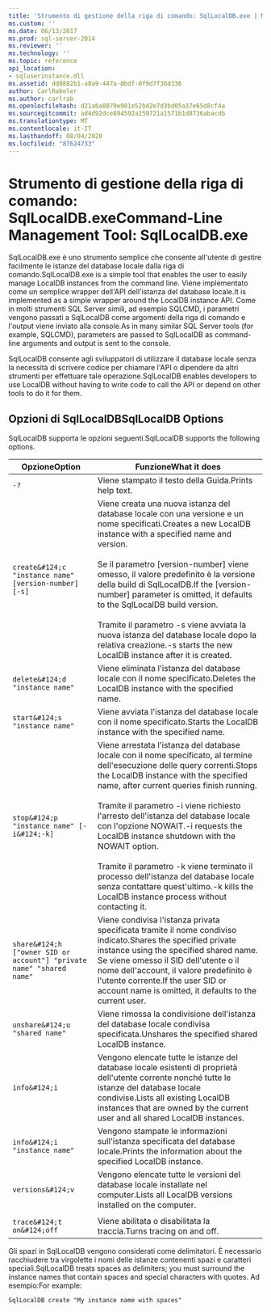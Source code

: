 ```yaml
---
title: 'Strumento di gestione della riga di comando: SqlLocalDB.exe | Microsoft Docs'
ms.custom: ''
ms.date: 06/13/2017
ms.prod: sql-server-2014
ms.reviewer: ''
ms.technology: ''
ms.topic: reference
api_location:
- sqluserinstance.dll
ms.assetid: dd0882b1-a8a9-447a-8bdf-0f9d7f36d336
author: CarlRabeler
ms.author: carlrab
ms.openlocfilehash: d21a6a8879e981e52bd2e7d3bd05a37e65d8cf4a
ms.sourcegitcommit: ad4d92dce894592a259721a1571b1d8736abacdb
ms.translationtype: MT
ms.contentlocale: it-IT
ms.lasthandoff: 08/04/2020
ms.locfileid: "87624733"
---
```

# <a name="command-line-management-tool-sqllocaldbexe"></a><span data-ttu-id="67f31-102">Strumento di gestione della riga di comando: SqlLocalDB.exe</span><span class="sxs-lookup"><span data-stu-id="67f31-102">Command-Line Management Tool: SqlLocalDB.exe</span></span>
  <span data-ttu-id="67f31-103">SqlLocalDB.exe è uno strumento semplice che consente all'utente di gestire facilmente le istanze del database locale dalla riga di comando.</span><span class="sxs-lookup"><span data-stu-id="67f31-103">SqlLocalDB.exe is a simple tool that enables the user to easily manage LocalDB instances from the command line.</span></span> <span data-ttu-id="67f31-104">Viene implementato come un semplice wrapper dell'API dell'istanza del database locale.</span><span class="sxs-lookup"><span data-stu-id="67f31-104">It is implemented as a simple wrapper around the LocalDB instance API.</span></span> <span data-ttu-id="67f31-105">Come in molti strumenti SQL Server simili, ad esempio SQLCMD, i parametri vengono passati a SqlLocalDB come argomenti della riga di comando e l'output viene inviato alla console.</span><span class="sxs-lookup"><span data-stu-id="67f31-105">As in many similar SQL Server tools (for example, SQLCMD), parameters are passed to SqlLocalDB as command-line arguments and output is sent to the console.</span></span>  
  
 <span data-ttu-id="67f31-106">SqlLocalDB consente agli sviluppatori di utilizzare il database locale senza la necessità di scrivere codice per chiamare l'API o dipendere da altri strumenti per effettuare tale operazione.</span><span class="sxs-lookup"><span data-stu-id="67f31-106">SqlLocalDB enables developers to use LocalDB without having to write code to call the API or depend on other tools to do it for them.</span></span>  
  
## <a name="sqllocaldb-options"></a><span data-ttu-id="67f31-107">Opzioni di SqlLocalDB</span><span class="sxs-lookup"><span data-stu-id="67f31-107">SqlLocalDB Options</span></span>  
 <span data-ttu-id="67f31-108">SqlLocalDB supporta le opzioni seguenti.</span><span class="sxs-lookup"><span data-stu-id="67f31-108">SqlLocalDB supports the following options.</span></span>  
  
|<span data-ttu-id="67f31-109">Opzione</span><span class="sxs-lookup"><span data-stu-id="67f31-109">Option</span></span>|<span data-ttu-id="67f31-110">Funzione</span><span class="sxs-lookup"><span data-stu-id="67f31-110">What it does</span></span>|  
|------------|------------------|  
|`-?`|<span data-ttu-id="67f31-111">Viene stampato il testo della Guida.</span><span class="sxs-lookup"><span data-stu-id="67f31-111">Prints help text.</span></span>|  
|`create&#124;c "instance name" [version-number] [-s]`|<span data-ttu-id="67f31-112">Viene creata una nuova istanza del database locale con una versione e un nome specificati.</span><span class="sxs-lookup"><span data-stu-id="67f31-112">Creates a new LocalDB instance with a specified name and version.</span></span><br /><br /> <span data-ttu-id="67f31-113">Se il parametro [version-number] viene omesso, il valore predefinito è la versione della build di SqlLocalDB.</span><span class="sxs-lookup"><span data-stu-id="67f31-113">If the [version-number] parameter is omitted, it defaults to the SqlLocalDB build version.</span></span><br /><br /> <span data-ttu-id="67f31-114">Tramite il parametro -s viene avviata la nuova istanza del database locale dopo la relativa creazione.</span><span class="sxs-lookup"><span data-stu-id="67f31-114">-s starts the new LocalDB instance after it is created.</span></span>|  
|`delete&#124;d "instance name"`|<span data-ttu-id="67f31-115">Viene eliminata l'istanza del database locale con il nome specificato.</span><span class="sxs-lookup"><span data-stu-id="67f31-115">Deletes the LocalDB instance with the specified name.</span></span>|  
|`start&#124;s "instance name"`|<span data-ttu-id="67f31-116">Viene avviata l'istanza del database locale con il nome specificato.</span><span class="sxs-lookup"><span data-stu-id="67f31-116">Starts the LocalDB instance with the specified name.</span></span>|  
|`stop&#124;p "instance name" [-i&#124;-k]`|<span data-ttu-id="67f31-117">Viene arrestata l'istanza del database locale con il nome specificato, al termine dell'esecuzione delle query correnti.</span><span class="sxs-lookup"><span data-stu-id="67f31-117">Stops the LocalDB instance with the specified name, after current queries finish running.</span></span><br /><br /> <span data-ttu-id="67f31-118">Tramite il parametro -i viene richiesto l'arresto dell'istanza del database locale con l'opzione NOWAIT.</span><span class="sxs-lookup"><span data-stu-id="67f31-118">-i requests the LocalDB instance shutdown with the NOWAIT option.</span></span><br /><br /> <span data-ttu-id="67f31-119">Tramite il parametro -k viene terminato il processo dell'istanza del database locale senza contattare quest'ultimo.</span><span class="sxs-lookup"><span data-stu-id="67f31-119">-k kills the LocalDB instance process without contacting it.</span></span>|  
|`share&#124;h ["owner SID or account"] "private name" "shared name"`|<span data-ttu-id="67f31-120">Viene condivisa l'istanza privata specificata tramite il nome condiviso indicato.</span><span class="sxs-lookup"><span data-stu-id="67f31-120">Shares the specified private instance using the specified shared name.</span></span> <span data-ttu-id="67f31-121">Se viene omesso il SID dell'utente o il nome dell'account, il valore predefinito è l'utente corrente.</span><span class="sxs-lookup"><span data-stu-id="67f31-121">If the user SID or account name is omitted, it defaults to the current user.</span></span>|  
|`unshare&#124;u "shared name"`|<span data-ttu-id="67f31-122">Viene rimossa la condivisione dell'istanza del database locale condivisa specificata.</span><span class="sxs-lookup"><span data-stu-id="67f31-122">Unshares the specified shared LocalDB instance.</span></span>|  
|`info&#124;i`|<span data-ttu-id="67f31-123">Vengono elencate tutte le istanze del database locale esistenti di proprietà dell'utente corrente nonché tutte le istanze del database locale condivise.</span><span class="sxs-lookup"><span data-stu-id="67f31-123">Lists all existing LocalDB instances that are owned by the current user and all shared LocalDB instances.</span></span>|  
|`info&#124;i "instance name"`|<span data-ttu-id="67f31-124">Vengono stampate le informazioni sull'istanza specificata del database locale.</span><span class="sxs-lookup"><span data-stu-id="67f31-124">Prints the information about the specified LocalDB instance.</span></span>|  
|`versions&#124;v`|<span data-ttu-id="67f31-125">Vengono elencate tutte le versioni del database locale installate nel computer.</span><span class="sxs-lookup"><span data-stu-id="67f31-125">Lists all LocalDB versions installed on the computer.</span></span>|  
|||  
|`trace&#124;t on&#124;off`|<span data-ttu-id="67f31-126">Viene abilitata o disabilitata la traccia.</span><span class="sxs-lookup"><span data-stu-id="67f31-126">Turns tracing on and off.</span></span>|  
  
 <span data-ttu-id="67f31-127">Gli spazi in SqlLocalDB vengono considerati come delimitatori. È necessario racchiudere tra virgolette i nomi delle istanze contenenti spazi e caratteri speciali.</span><span class="sxs-lookup"><span data-stu-id="67f31-127">SqlLocalDB treats spaces as delimiters; you must surround the instance names that contain spaces and special characters with quotes.</span></span> <span data-ttu-id="67f31-128">Ad esempio:</span><span class="sxs-lookup"><span data-stu-id="67f31-128">For example:</span></span>  
  
 `SqlLocalDB create "My instance name with spaces"`  
  
  
